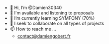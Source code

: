 - 👋 Hi, I’m @Damien30340
- 👀 I'm available and listening to proposals
- 🌱 I’m currently learning SYMFONY (70%)
- 💞️ I seek to collaborate on all types of projects
- 📫 How to reach me ...
  - contact@damiengobert.fr

<!---
Damien30340/Damien30340 is a ✨ special ✨ repository because its `README.md` (this file) appears on your GitHub profile.
You can click the Preview link to take a look at your changes.
--->
